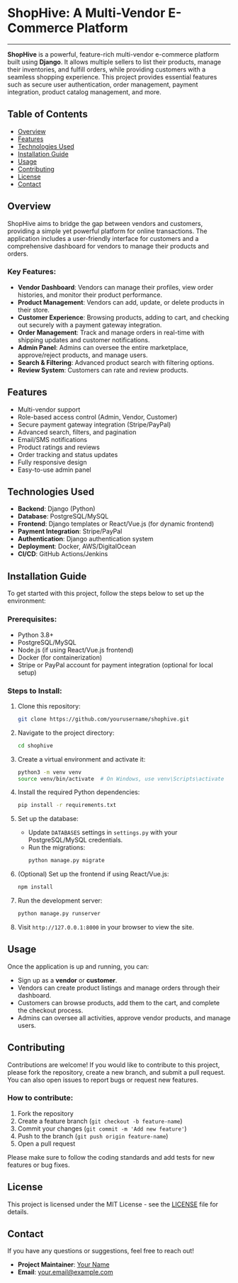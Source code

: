 
# **ShopHive: A Multi-Vendor E-Commerce Platform**
---
**ShopHive** is a powerful, feature-rich multi-vendor e-commerce platform built using **Django**. It allows multiple sellers to list their products, manage their inventories, and fulfill orders, while providing customers with a seamless shopping experience. This project provides essential features such as secure user authentication, order management, payment integration, product catalog management, and more.

## **Table of Contents**
- [Overview](#overview)
- [Features](#features)
- [Technologies Used](#technologies-used)
- [Installation Guide](#installation-guide)
- [Usage](#usage)
- [Contributing](#contributing)
- [License](#license)
- [Contact](#contact)

## **Overview**

ShopHive aims to bridge the gap between vendors and customers, providing a simple yet powerful platform for online transactions. The application includes a user-friendly interface for customers and a comprehensive dashboard for vendors to manage their products and orders.

### **Key Features**:
- **Vendor Dashboard**: Vendors can manage their profiles, view order histories, and monitor their product performance.
- **Product Management**: Vendors can add, update, or delete products in their store.
- **Customer Experience**: Browsing products, adding to cart, and checking out securely with a payment gateway integration.
- **Order Management**: Track and manage orders in real-time with shipping updates and customer notifications.
- **Admin Panel**: Admins can oversee the entire marketplace, approve/reject products, and manage users.
- **Search & Filtering**: Advanced product search with filtering options.
- **Review System**: Customers can rate and review products.

## **Features**
- Multi-vendor support
- Role-based access control (Admin, Vendor, Customer)
- Secure payment gateway integration (Stripe/PayPal)
- Advanced search, filters, and pagination
- Email/SMS notifications
- Product ratings and reviews
- Order tracking and status updates
- Fully responsive design
- Easy-to-use admin panel

## **Technologies Used**
- **Backend**: Django (Python)
- **Database**: PostgreSQL/MySQL
- **Frontend**: Django templates or React/Vue.js (for dynamic frontend)
- **Payment Integration**: Stripe/PayPal
- **Authentication**: Django authentication system
- **Deployment**: Docker, AWS/DigitalOcean
- **CI/CD**: GitHub Actions/Jenkins

## **Installation Guide**

To get started with this project, follow the steps below to set up the environment:

### Prerequisites:
- Python 3.8+
- PostgreSQL/MySQL
- Node.js (if using React/Vue.js frontend)
- Docker (for containerization)
- Stripe or PayPal account for payment integration (optional for local setup)

### Steps to Install:
1. Clone this repository:
   ```bash
   git clone https://github.com/yourusername/shophive.git
   ```
   
2. Navigate to the project directory:
   ```bash
   cd shophive
   ```
   
3. Create a virtual environment and activate it:
   ```bash
   python3 -m venv venv
   source venv/bin/activate  # On Windows, use venv\Scripts\activate
   ```

4. Install the required Python dependencies:
   ```bash
   pip install -r requirements.txt
   ```

5. Set up the database:
   - Update `DATABASES` settings in `settings.py` with your PostgreSQL/MySQL credentials.
   - Run the migrations:
     ```bash
     python manage.py migrate
     ```

6. (Optional) Set up the frontend if using React/Vue.js:
   ```bash
   npm install
   ```

7. Run the development server:
   ```bash
   python manage.py runserver
   ```

8. Visit `http://127.0.0.1:8000` in your browser to view the site.

## **Usage**

Once the application is up and running, you can:

- Sign up as a **vendor** or **customer**.
- Vendors can create product listings and manage orders through their dashboard.
- Customers can browse products, add them to the cart, and complete the checkout process.
- Admins can oversee all activities, approve vendor products, and manage users.

## **Contributing**

Contributions are welcome! If you would like to contribute to this project, please fork the repository, create a new branch, and submit a pull request. You can also open issues to report bugs or request new features.

### How to contribute:
1. Fork the repository
2. Create a feature branch (`git checkout -b feature-name`)
3. Commit your changes (`git commit -m 'Add new feature'`)
4. Push to the branch (`git push origin feature-name`)
5. Open a pull request

Please make sure to follow the coding standards and add tests for new features or bug fixes.

## **License**

This project is licensed under the MIT License - see the [LICENSE](LICENSE) file for details.

## **Contact**

If you have any questions or suggestions, feel free to reach out!

- **Project Maintainer**: [Your Name](https://github.com/yourusername)
- **Email**: [your.email@example.com](mailto:your.email@example.com)


